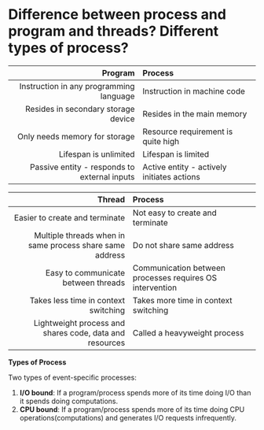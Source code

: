 # Difference between process and program and threads? Different types of process? 

| Program | Process |
|-------: |  :----- |
|Instruction in any programming language | Instruction in machine code |
|Resides in secondary storage device | Resides in the main memory |
|Only needs memory for storage | Resource requirement is quite high |
|Lifespan is unlimited | Lifespan is limited |
|Passive entity - responds to external inputs | Active entity - actively initiates actions | 

| Thread | Process |
|------: |  :----- |
|Easier to create and terminate | Not easy to create and terminate |
|Multiple threads when in same process share same address | Do not share same address |
|Easy to communicate between threads | Communication between processes requires OS intervention |
|Takes less time in context switching | Takes more time in context switching |
|Lightweight process and shares code, data and resources | Called a heavyweight process | 

**Types of Process**

Two types of event-specific processes:
1. **I/O bound**: If a program/process spends more of its time doing I/O than it spends doing computations.
2. **CPU bound**: If a program/process spends more of its time doing CPU operations(computations) and generates 
I/O requests infrequently.